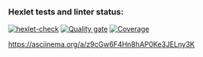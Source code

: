 ### Hexlet tests and linter status:
[![hexlet-check](https://github.com/HungryCat85/frontend-project-46/actions/workflows/hexlet-check.yml/badge.svg)](https://github.com/HungryCat85/frontend-project-46/actions/workflows/hexlet-check.yml)
[![Quality gate](https://sonarcloud.io/api/project_badges/quality_gate?project=HungryCat85_frontend-project-46)](https://sonarcloud.io/summary/new_code?id=HungryCat85_frontend-project-46)
[![Coverage](https://sonarcloud.io/api/project_badges/measure?project=HungryCat85_frontend-project-46&metric=coverage)](https://sonarcloud.io/summary/new_code?id=HungryCat85_frontend-project-46)


https://asciinema.org/a/z9cGw6F4Hn8hAP0Ke3JELny3K